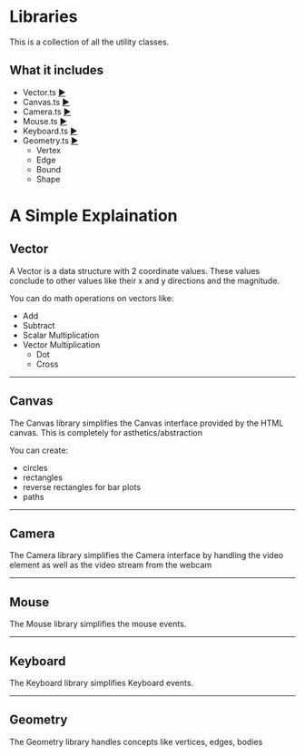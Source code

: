 # Libraries

This is a collection of all the utility classes.

## What it includes

- Vector.ts [▶️](./Vector.ts)
- Canvas.ts [▶️](./Canvas.ts)
- Camera.ts [▶️](./Camera.ts)
- Mouse.ts [▶️](./Mouse.ts)
- Keyboard.ts [▶️](./Keyboard.ts)
- Geometry.ts [▶️](./Geometry.ts)
  - Vertex
  - Edge
  - Bound
  - Shape

# A Simple Explaination

## Vector

A Vector is a data structure with 2 coordinate values. These values conclude to other values like their x and y directions and the magnitude.

You can do math operations on vectors like:

- Add
- Subtract
- Scalar Multiplication
- Vector Multiplication
  - Dot
  - Cross

---

## Canvas

The Canvas library simplifies the Canvas interface provided by the HTML canvas.
This is completely for asthetics/abstraction

You can create:

- circles
- rectangles
- reverse rectangles for bar plots
- paths

---

## Camera

The Camera library simplifies the Camera interface by handling the video element as well as the video stream from the webcam

---

## Mouse

The Mouse library simplifies the mouse events.

---

## Keyboard

The Keyboard library simplifies Keyboard events.

---

## Geometry

The Geometry library handles concepts like vertices, edges, bodies
